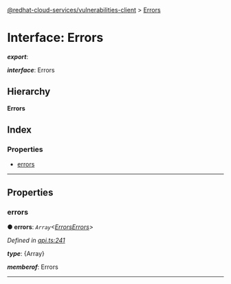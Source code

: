 [@redhat-cloud-services/vulnerabilities-client](../README.md) > [Errors](../interfaces/errors.md)

# Interface: Errors

*__export__*: 

*__interface__*: Errors

## Hierarchy

**Errors**

## Index

### Properties

* [errors](errors.md#errors-1)

---

## Properties

<a id="errors-1"></a>

###  errors

**● errors**: *`Array`<[ErrorsErrors](errorserrors.md)>*

*Defined in [api.ts:241](https://github.com/RedHatInsights/javascript-clients/blob/master/packages/vulnerabilities/git-api/api.ts#L241)*

*__type__*: {Array}

*__memberof__*: Errors

___

